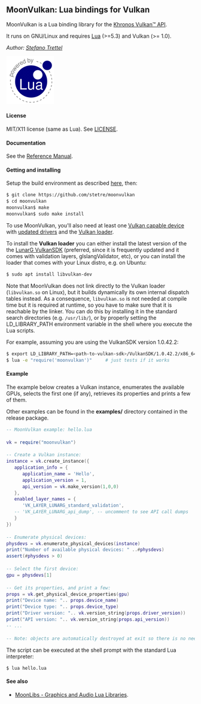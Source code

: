 ## MoonVulkan: Lua bindings for Vulkan

MoonVulkan is a Lua binding library for the [Khronos Vulkan&#8482; API](https://www.khronos.org/vulkan).

It runs on GNU/Linux <!-- and on Windows (MSYS2/MinGW) --> and requires 
[Lua](http://www.lua.org/) (>=5.3) and Vulkan (>= 1.0).



_Author:_ _[Stefano Trettel](https://www.linkedin.com/in/stetre)_

[![Lua logo](./doc/powered-by-lua.gif)](http://www.lua.org/)

#### License

MIT/X11 license (same as Lua). See [LICENSE](./LICENSE).

#### Documentation

See the [Reference Manual](https://stetre.github.io/moonvulkan/doc/index.html).

#### Getting and installing

Setup the build environment as described [here](https://github.com/stetre/moonlibs), then:

```sh
$ git clone https://github.com/stetre/moonvulkan
$ cd moonvulkan
moonvulkan$ make
moonvulkan$ sudo make install
```

To use MoonVulkan, you'll also need at least one 
[Vulkan capable device](http://vulkan.gpuinfo.org/) with
[updated drivers](https://www.howtogeek.com/242045/how-to-get-the-latest-nvidia-amd-or-intel-graphics-drivers-on-ubuntu/) 
and the 
[Vulkan loader](https://github.com/KhronosGroup/Vulkan-LoaderAndValidationLayers/blob/master/loader/LoaderAndLayerInterface.md).

To install the **Vulkan loader** you can either install the latest version of the 
the [LunarG VulkanSDK](https://vulkan.lunarg.com/sdk/home) (preferred, since it is
frequently updated and it comes with validation layers, glslangValidator, etc), or
you can install the loader that comes with your Linux distro, e.g. on Ubuntu:

```sh
$ sudo apt install libvulkan-dev
```

Note that MoonVulkan does not link directly to the Vulkan loader (`libvulkan.so` on Linux), 
but it builds dynamically its own internal dispatch tables instead. 
As a consequence, `libvulkan.so` is not needed at compile time but it is required 
at runtime, so you have to make sure that it is reachable by the linker. 
You can do this by installing it in the standard search directories (e.g. `/usr/lib/`),
or by properly setting the LD_LIBRARY_PATH environment variable in the shell where you execute
the Lua scripts. 

For example, assuming you are using the VulkanSDK version 1.0.42.2:
```sh
$ export LD_LIBRARY_PATH=<path-to-vulkan-sdk>/VulkanSDK/1.0.42.2/x86_64/lib
$ lua -e "require('moonvulkan')"     # just tests if it works
```
 

#### Example

The example below creates a Vulkan instance, enumerates the available GPUs, selects
the first one (if any), retrieves its properties and prints a few of them.

Other examples can be found in the **examples/** directory contained in the release package.

```lua
-- MoonVulkan example: hello.lua

vk = require("moonvulkan")

-- Create a Vulkan instance:
instance = vk.create_instance({
   application_info = {
      application_name = 'Hello',
      application_version = 1,
      api_version = vk.make_version(1,0,0)
   },
   enabled_layer_names = { 
      'VK_LAYER_LUNARG_standard_validation', 
   -- 'VK_LAYER_LUNARG_api_dump', -- uncomment to see API call dumps
   }
})

-- Enumerate physical devices:
physdevs = vk.enumerate_physical_devices(instance)
print("Number of available physical devices: " ..#physdevs)
assert(#physdevs > 0)

-- Select the first device:
gpu = physdevs[1]

-- Get its properties, and print a few:
props = vk.get_physical_device_properties(gpu)
print("Device name: ".. props.device_name)
print("Device type: ".. props.device_type)
print("Driver version: ".. vk.version_string(props.driver_version))
print("API version: ".. vk.version_string(props.api_version))
-- ...

-- Note: objects are automatically destroyed at exit so there is no need for cleanup
```

The script can be executed at the shell prompt with the standard Lua interpreter:

```shell
$ lua hello.lua
```

#### See also

* [MoonLibs - Graphics and Audio Lua Libraries](https://github.com/stetre/moonlibs).
